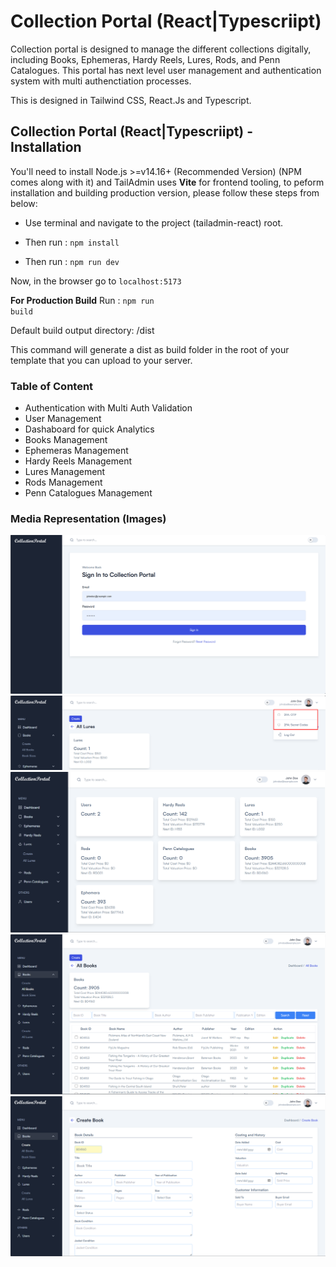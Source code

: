 # Collection Portal (React|Typescriipt)

Collection portal is designed to manage the different collections digitally, including Books, Ephemeras, Hardy Reels, Lures, Rods, and Penn Catalogues. This portal has next level user management and authentication system with multi authenctiation processes.

This is designed in Tailwind CSS, React.Js and Typescript.


## Collection Portal (React|Typescriipt) - Installation

You'll need to install Node.js >=v14.16+ (Recommended Version) (NPM comes along with it) and TailAdmin uses **Vite** for frontend tooling, to peform installation and building production version, please follow these steps from below:

- Use terminal and navigate to the project (tailadmin-react) root.

- Then run : <code>npm install</code>

- Then run : <code>npm run dev</code>

Now, in the browser go to <code>localhost:5173</code>

**For Production Build**
Run : <code>npm run build</code>

Default build output directory: /dist

This command will generate a dist as build folder in the root of your template that you can upload to your server.

### Table of Content

- Authentication with Multi Auth Validation
- User Management
- Dashaboard for quick Analytics
- Books Management
- Ephemeras Management
- Hardy Reels Management
- Lures Management
- Rods Management
- Penn Catalogues Management

### Media Representation (Images)

![Login](public/images/JR-Login.png)
![EnableMultiAuth](public/images/JR-EnableM.png)
![Dashboard](public/images/JR-Dashboard.png)
![DataListing](public/images/JR-Table.png)
![Create](public/images/JR-Create%20Form.png)


